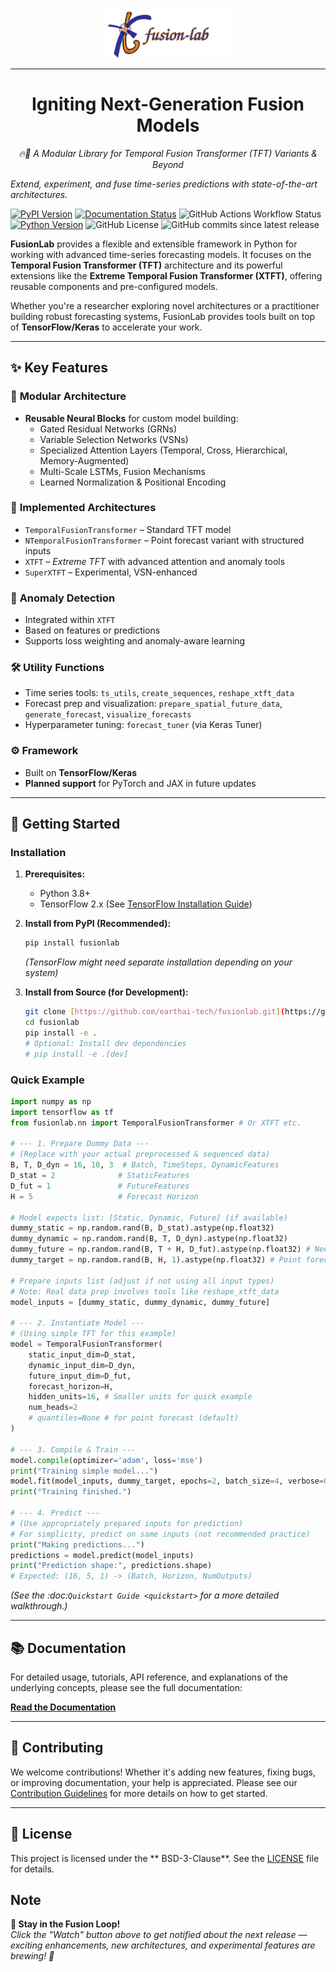 <p align="center">
  <img src="docs/source/_static/fusionlab.svg" alt="FusionLab Logo" width="200">
</p>

-----------------------------------------------------

<h1 align="center">Igniting Next-Generation Fusion Models</h1>

<p align="center"><em>🔥🧪 A Modular Library for Temporal Fusion Transformer (TFT) Variants &amp; Beyond</em></p>

*Extend, experiment, and fuse time-series predictions with state-of-the-art architectures.*


[![PyPI Version](https://img.shields.io/pypi/v/fusionlab?color=orange)](https://pypi.org/project/fusion-lab/)
[![Documentation Status](https://readthedocs.org/projects/fusion-lab/badge/?version=latest)](https://fusion-lab.readthedocs.io/en/latest/?badge=latest)
![GitHub Actions Workflow Status](https://img.shields.io/github/actions/workflow/status/earthai-tech/fusionlab/.github%2Fworkflows%2Fpython-package-conda.yml)
[![Python Version](https://img.shields.io/badge/Python-3.10%2B-blue)](https://www.python.org/)
![GitHub License](https://img.shields.io/github/license/earthai-tech/fusionlab?style=flat&logo=BSD-3-Clause&color=cyan)
![GitHub commits since latest release](https://img.shields.io/github/commits-since/earthai-tech/fusionlab/latest?color=purple)


<!-- [![Build Status](https://img.shields.io/github/actions/workflow/status/earthai-tech/fusionlab/main.yml?branch=main)](https://github.com/earthai-tech/fusionlab/actions) -->

**FusionLab** provides a flexible and extensible framework in Python
for working with advanced time-series forecasting models. It focuses
on the **Temporal Fusion Transformer (TFT)** architecture and its
powerful extensions like the **Extreme Temporal Fusion Transformer (XTFT)**,
offering reusable components and pre-configured models.

Whether you're a researcher exploring novel architectures or a
practitioner building robust forecasting systems, FusionLab provides
tools built on top of **TensorFlow/Keras** to accelerate your work.

---

## ✨ Key Features

### 🔧 **Modular Architecture**
- **Reusable Neural Blocks** for custom model building:
  - Gated Residual Networks (GRNs)
  - Variable Selection Networks (VSNs)
  - Specialized Attention Layers (Temporal, Cross, Hierarchical, Memory-Augmented)
  - Multi-Scale LSTMs, Fusion Mechanisms
  - Learned Normalization & Positional Encoding

### 🧠 **Implemented Architectures**
- `TemporalFusionTransformer` – Standard TFT model
- `NTemporalFusionTransformer` – Point forecast variant with structured inputs
- `XTFT` – *Extreme TFT* with advanced attention and anomaly tools
- `SuperXTFT` – Experimental, VSN-enhanced 

### 🚨 **Anomaly Detection**
- Integrated within `XTFT`
- Based on features or predictions
- Supports loss weighting and anomaly-aware learning

### 🛠️ **Utility Functions**
- Time series tools: `ts_utils`, `create_sequences`, `reshape_xtft_data`
- Forecast prep and visualization: `prepare_spatial_future_data`, `generate_forecast`, `visualize_forecasts`
- Hyperparameter tuning: `forecast_tuner` (via Keras Tuner)

### ⚙️ **Framework**
- Built on **TensorFlow/Keras**
- **Planned support** for PyTorch and JAX in future updates

---

## 🚀 Getting Started

### Installation

1.  **Prerequisites:**
    * Python 3.8+
    * TensorFlow 2.x (See [TensorFlow Installation Guide](https://www.tensorflow.org/install))

2.  **Install from PyPI (Recommended):**
    ```bash
    pip install fusionlab
    ```
    *(TensorFlow might need separate installation depending on your system)*

3.  **Install from Source (for Development):**
    ```bash
    git clone [https://github.com/earthai-tech/fusionlab.git](https://github.com/earthai-tech/fusionlab.git)
    cd fusionlab
    pip install -e .
    # Optional: Install dev dependencies
    # pip install -e .[dev]
    ```

### Quick Example

```python
import numpy as np
import tensorflow as tf
from fusionlab.nn import TemporalFusionTransformer # Or XTFT etc.

# --- 1. Prepare Dummy Data ---
# (Replace with your actual preprocessed & sequenced data)
B, T, D_dyn = 16, 10, 3  # Batch, TimeSteps, DynamicFeatures
D_stat = 2              # StaticFeatures
D_fut = 1               # FutureFeatures
H = 5                   # Forecast Horizon

# Model expects list: [Static, Dynamic, Future] (if available)
dummy_static = np.random.rand(B, D_stat).astype(np.float32)
dummy_dynamic = np.random.rand(B, T, D_dyn).astype(np.float32)
dummy_future = np.random.rand(B, T + H, D_fut).astype(np.float32) # Needs horizon length
dummy_target = np.random.rand(B, H, 1).astype(np.float32) # Point forecast

# Prepare inputs list (adjust if not using all input types)
# Note: Real data prep involves tools like reshape_xtft_data
model_inputs = [dummy_static, dummy_dynamic, dummy_future]

# --- 2. Instantiate Model ---
# (Using simple TFT for this example)
model = TemporalFusionTransformer(
    static_input_dim=D_stat,
    dynamic_input_dim=D_dyn,
    future_input_dim=D_fut,
    forecast_horizon=H,
    hidden_units=16, # Smaller units for quick example
    num_heads=2
    # quantiles=None # for point forecast (default)
)

# --- 3. Compile & Train ---
model.compile(optimizer='adam', loss='mse')
print("Training simple model...")
model.fit(model_inputs, dummy_target, epochs=2, batch_size=4, verbose=0)
print("Training finished.")

# --- 4. Predict ---
# (Use appropriately prepared inputs for prediction)
# For simplicity, predict on same inputs (not recommended practice)
print("Making predictions...")
predictions = model.predict(model_inputs)
print("Prediction shape:", predictions.shape)
# Expected: (16, 5, 1) -> (Batch, Horizon, NumOutputs)
````

*(See the :doc:`Quickstart Guide <quickstart>` for a more detailed walkthrough.)*

-----

## 📚 Documentation

For detailed usage, tutorials, API reference, and explanations of the
underlying concepts, please see the full documentation:

**[Read the Documentation](https://www.google.com/search?q=https://fusion-lab.readthedocs.io/en/latest/)**

-----

## 🤝 Contributing

We welcome contributions\! Whether it's adding new features, fixing bugs,
or improving documentation, your help is appreciated. Please see our
[Contribution Guidelines](https://www.google.com/search?q=CONTRIBUTING.md) for more details on how to get
started.

-----

## 📄 License

This project is licensed under the ** BSD-3-Clause**. See the
[LICENSE](https://www.google.com/search?q=LICENSE) file for details.


## Note 
**🌟 Stay in the Fusion Loop!**  
*Click the "Watch" button above to get notified about the next release — exciting enhancements, new architectures, and experimental features are brewing! 🚀*

